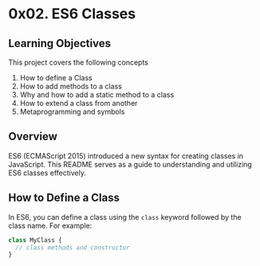 # 0x02. ES6 Classes

## Learning Objectives

This project covers the following concepts

1. How to define a Class
2. How to add methods to a class
3. Why and how to add a static method to a class
4. How to extend a class from another
5. Metaprogramming and symbols

## Overview

ES6 (ECMAScript 2015) introduced a new syntax for creating classes in JavaScript. This README serves as a guide to understanding and utilizing ES6 classes effectively.

## How to Define a Class

In ES6, you can define a class using the `class` keyword followed by the class name. For example:

```javascript
class MyClass {
  // class methods and constructor
}

